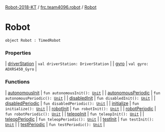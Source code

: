 [Robot-2018-KT](../../index.md) / [frc.team4096.robot](../index.md) / [Robot](./index.md)

# Robot

`object Robot : TimedRobot`

### Properties

| [driverStation](driver-station.md) | `val driverStation: DriverStation` |
| [gyro](gyro.md) | `val gyro: ADXRS450_Gyro` |

### Functions

| [autonomousInit](autonomous-init.md) | `fun autonomousInit(): `[`Unit`](https://kotlinlang.org/api/latest/jvm/stdlib/kotlin/-unit/index.html) |
| [autonomousPeriodic](autonomous-periodic.md) | `fun autonomousPeriodic(): `[`Unit`](https://kotlinlang.org/api/latest/jvm/stdlib/kotlin/-unit/index.html) |
| [disabledInit](disabled-init.md) | `fun disabledInit(): `[`Unit`](https://kotlinlang.org/api/latest/jvm/stdlib/kotlin/-unit/index.html) |
| [disabledPeriodic](disabled-periodic.md) | `fun disabledPeriodic(): `[`Unit`](https://kotlinlang.org/api/latest/jvm/stdlib/kotlin/-unit/index.html) |
| [initialize](initialize.md) | `fun initialize(): `[`Unit`](https://kotlinlang.org/api/latest/jvm/stdlib/kotlin/-unit/index.html) |
| [robotInit](robot-init.md) | `fun robotInit(): `[`Unit`](https://kotlinlang.org/api/latest/jvm/stdlib/kotlin/-unit/index.html) |
| [robotPeriodic](robot-periodic.md) | `fun robotPeriodic(): `[`Unit`](https://kotlinlang.org/api/latest/jvm/stdlib/kotlin/-unit/index.html) |
| [teleopInit](teleop-init.md) | `fun teleopInit(): `[`Unit`](https://kotlinlang.org/api/latest/jvm/stdlib/kotlin/-unit/index.html) |
| [teleopPeriodic](teleop-periodic.md) | `fun teleopPeriodic(): `[`Unit`](https://kotlinlang.org/api/latest/jvm/stdlib/kotlin/-unit/index.html) |
| [testInit](test-init.md) | `fun testInit(): `[`Unit`](https://kotlinlang.org/api/latest/jvm/stdlib/kotlin/-unit/index.html) |
| [testPeriodic](test-periodic.md) | `fun testPeriodic(): `[`Unit`](https://kotlinlang.org/api/latest/jvm/stdlib/kotlin/-unit/index.html) |

